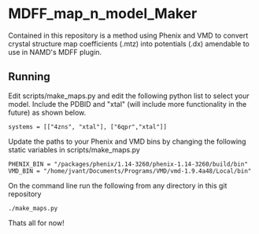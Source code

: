 # MDFF_map_n_model_Maker
Contained in this repository is a method using Phenix and VMD to convert crystal structure map coefficients (.mtz) into potentials (.dx) amendable to use in NAMD's MDFF plugin.

## Running
Edit scripts/make_maps.py and edit the following python list to select your model.  Include the  PDBID and "xtal" (will include more functionality in the future) as shown below.

`systems = [["4zns", "xtal"], ["6qpr","xtal"]]`


Update the paths to your Phenix and VMD bins by changing the following static variables in scripts/make_maps.py

`PHENIX_BIN = "/packages/phenix/1.14-3260/phenix-1.14-3260/build/bin"`
`VMD_BIN = "/home/jvant/Documents/Programs/VMD/vmd-1.9.4a48/Local/bin"`

On the command line run the following from any directory in this git repository

`./make_maps.py`

Thats all for now!
